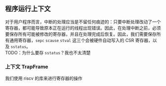 ## 程序运行上下文

对于用户程序而言，中断的处理应当是不留任何痕迹的：只要中断处理改动了一个寄存器，都可能导致原本正在运行的线程出现错误。因此，在处理中断之前，必须要保存所有可能被修改的寄存器，并且在处理完成后恢复。因此，我们需要保存所有通用寄存器，`sepc` `scause` `stval` 这三个会被硬件自动写入的 CSR 寄存器，以及 `sstatus`。  
TODO：为什么要存 `sstatus`？我也不太清楚

### 上下文 TrapFrame

我们使用 riscv 的库来进行寄存器的操作